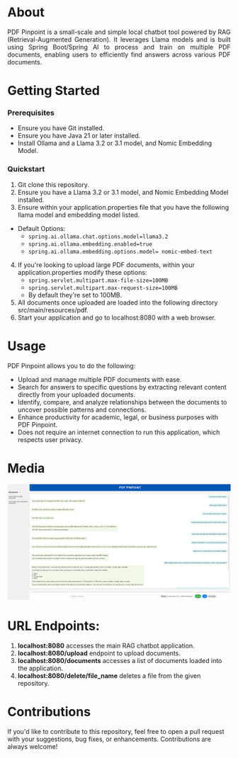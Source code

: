 # About
<p align="justify">
PDF Pinpoint is a small-scale and simple local chatbot tool powered by RAG (Retrieval-Augmented Generation). It leverages Llama models and is built using Spring Boot/Spring AI to process and train on multiple PDF documents, enabling users to efficiently find answers across various PDF documents.</p>

# Getting Started

### Prerequisites 
* Ensure you have Git installed.
* Ensure you have Java 21 or later installed.
* Install Ollama and a Llama 3.2 or 3.1 model, and Nomic Embedding Model.

### Quickstart 
1. Git clone this repository.
2. Ensure you have a Llama 3.2 or 3.1 model, and Nomic Embedding Model installed.
3. Ensure within your application.properties file that you have the following llama model and embedding model listed.
  * Default Options:
     * ```spring.ai.ollama.chat.options.model=llama3.2```
     * ```spring.ai.ollama.embedding.enabled=true```
     * ```spring.ai.ollama.embedding.options.model= nomic-embed-text``` 
4. If you're looking to upload large PDF documents, within your application.properties modify these options:
   * ```spring.servlet.multipart.max-file-size=100MB```
   * ```spring.servlet.multipart.max-request-size=100MB```
   * By default they're set to 100MB.
5. All documents once uploaded are loaded into the following directory src/main/resources/pdf.
6. Start your application and go to localhost:8080 with a web browser.

# Usage
PDF Pinpoint allows you to do the following:
* Upload and manage multiple PDF documents with ease.
* Search for answers to specific questions by extracting relevant content directly from your uploaded documents.
* Identify, compare, and analyze relationships between the documents to uncover possible patterns and connections.
* Enhance productivity for academic, legal, or business purposes with PDF Pinpoint.
* Does not require an internet connection to run this application, which respects user privacy. 

# Media 
![Image](https://github.com/dug22/PDF-Pinpoint/blob/master/images/pdf%20pinpoint%20visual.png?raw=true)


# URL Endpoints:
1. **localhost:8080** accesses the main RAG chatbot application.
2. **localhost:8080/upload** endpoint to upload documents. 
3. **localhost:8080/documents** accesses a list of documents loaded into the application.
4. **localhost:8080/delete/file_name** deletes a file from the given repository.

# Contributions
If you'd like to contribute to this repository, feel free to open a pull request with your suggestions, bug fixes, or enhancements. Contributions are always welcome!


   
